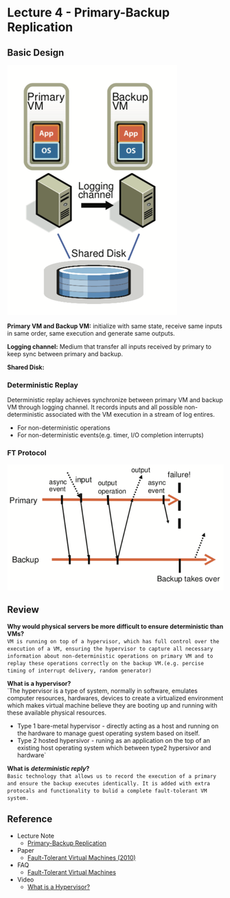 # Lecture 4 - Primary-Backup Replication

## Basic Design

![Figure 1: Basic FT Configuration](../.gitbook/assets/image%20%282%29.png)

**Primary VM and Backup VM:** initialize with same state, receive same inputs in same order, same execution and generate same outputs.

**Logging channel:** Medium that transfer all inputs received by primary to keep sync between primary and backup. 

**Shared Disk:**

### **Deterministic Replay** 

Deterministic replay achieves synchronize between primary VM and backup VM through logging channel. It records inputs and all possible non-deterministic associated with the VM execution in a stream of log entires.

* For non-deterministic operations
* For non-deterministic events\(e.g. timer, I/O completion interrupts\)

### FT Protocol

![Figure 2: FT Protocol](../.gitbook/assets/image%20%285%29.png)

## Review

**Why would physical servers be more difficult to ensure deterministic than VMs?**  
`VM is running on top of a hypervisor, which has full control over the execution of a VM, ensuring the hypervisor to capture all necessary information about non-deterministic operations on primary VM and to replay these operations correctly on the backup VM.(e.g. percise timing of interrupt delivery, random generator)`

**What is a hypervisor?**  
`The hypervisor is a type of system, normally in software, emulates computer resources, hardwares, devices to create a virtualized environment which makes virtual machine believe they are booting up and running with these available physical resources.  
* Type 1 bare-metal hypervisor - directly acting as a host and running on the hardware to manage guest operating system based on itself.  
* Type 2 hosted hypersivor - runing as an application on the top of an existing host operating system which between type2 hypersivor and hardware` 

**What is** _**deterministic reply**_**?**  
`Basic technology that allows us to record the execution of a primary and ensure the backup executes identically. It is added with extra protocals and functionality to bulid a complete fault-tolerant VM system.`

## Reference

* Lecture Note 
  * [Primary-Backup Replication](https://pdos.csail.mit.edu/6.824/notes/l-vm-ft.txt)
* Paper 
  * [Fault-Tolerant Virtual Machines \(2010\)](https://pdos.csail.mit.edu/6.824/papers/vm-ft.pdf)
* FAQ
  * [Fault-Tolerant Virtual Machines](https://pdos.csail.mit.edu/6.824/papers/vm-ft-faq.txt)
* Video
  * [What is a Hypervisor?](https://www.youtube.com/watch?v=s8Buw__C3k0)



